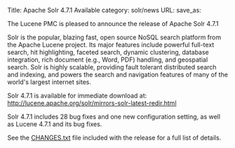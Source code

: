 Title: Apache Solr 4.7.1 Available
category: solr/news
URL: 
save_as: 

The Lucene PMC is pleased to announce the release of Apache Solr 4.7.1

Solr is the popular, blazing fast, open source NoSQL search platform
from the Apache Lucene project. Its major features include powerful
full-text search, hit highlighting, faceted search, dynamic
clustering, database integration, rich document (e.g., Word, PDF)
handling, and geospatial search. Solr is highly scalable, providing
fault tolerant distributed search and indexing, and powers the search
and navigation features of many of the world's largest internet sites.

Solr 4.7.1 is available for immediate download at:
<http://lucene.apache.org/solr/mirrors-solr-latest-redir.html>

Solr 4.7.1 includes 28 bug fixes and one new configuration setting,
as well as Lucene 4.7.1 and its bug fixes.

See the [CHANGES.txt](/solr/4_7_1/changes/Changes.html)
file included with the release for a full list of details.

